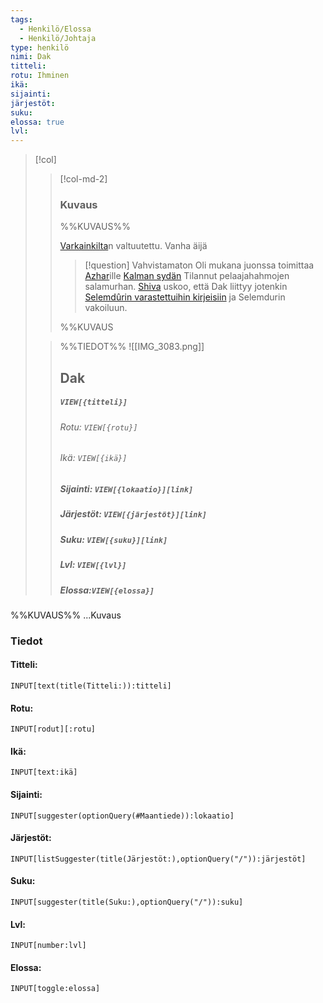 ```yaml
---
tags:
  - Henkilö/Elossa
  - Henkilö/Johtaja
type: henkilö
nimi: Dak
titteli: 
rotu: Ihminen
ikä: 
sijainti: 
järjestöt: 
suku: 
elossa: true
lvl: 
---
```


>[!col]
>>[!col-md-2]
>>### Kuvaus
>>%%KUVAUS%%
>>
>>[Varkainkilta](Varkainkilta.md)n valtuutettu. Vanha äijä
>>
>>>[!question] Vahvistamaton 
>>> Oli mukana juonssa toimittaa [Azhar](Azhar.md)ille [Kalman sydän](Kalman%20sydän)
>>> Tilannut pelaajahahmojen salamurhan.
[Shiva](Shiva.md) uskoo, että Dak liittyy jotenkin [Selemdûrin varastettuihin kirjeisiin](Selemdûrin%20varastetut%20kirjeet.md) ja Selemdurin vakoiluun.
>>
>>%%KUVAUS
>
>>%%TIEDOT%%
>>![[IMG_3083.png]]
>> ## Dak
>>##### *`VIEW[{titteli}]`*
>>###### Rotu: `VIEW[{rotu}]`
>>###### Ikä: `VIEW[{ikä}]`
>>##### Sijainti: `VIEW[{lokaatio}][link]`
>>##### Järjestöt: `VIEW[{järjestöt}][link]`
>>##### Suku: `VIEW[{suku}][link]`
>>##### Lvl: `VIEW[{lvl}]`
>>##### Elossa:`VIEW[{elossa}]`

%%KUVAUS%%
...Kuvaus


### Tiedot
#### Titteli: 
`INPUT[text(title(Titteli:)):titteli]`
#### Rotu:
`INPUT[rodut][:rotu]`
#### Ikä:
`INPUT[text:ikä]`
#### Sijainti:
`INPUT[suggester(optionQuery(#Maantiede)):lokaatio]`
#### Järjestöt:
```meta-bind
INPUT[listSuggester(title(Järjestöt:),optionQuery("/")):järjestöt]
```
#### Suku:
`INPUT[suggester(title(Suku:),optionQuery("/")):suku]`
#### Lvl:
`INPUT[number:lvl]`
#### Elossa:
`INPUT[toggle:elossa]`











